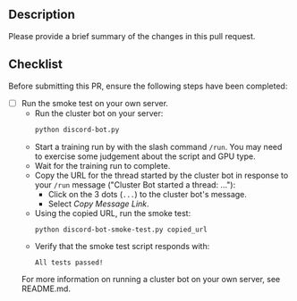 ## Description

Please provide a brief summary of the changes in this pull request.

## Checklist

Before submitting this PR, ensure the following steps have been completed:

- [ ] Run the smoke test on your own server.
  - Run the cluster bot on your server:
    ```bash
    python discord-bot.py
    ```
  - Start a training run by with the slash command `/run`.
    You may need to exercise some judgement about the script and GPU type.
  - Wait for the training run to complete.
  - Copy the URL for the thread started by the cluster bot in response to
    your `/run` message ("Cluster Bot started a thread: ..."):
      - Click on the 3 dots (`...`) to the cluster bot's message.
      - Select *Copy Message Link*.
  - Using the copied URL, run the smoke test:
    ```bash
    python discord-bot-smoke-test.py copied_url
    ```
  - Verify that the smoke test script responds with:
    ```
    All tests passed!
    ```
  For more information on running a cluster bot on your own server, see
  README.md.
